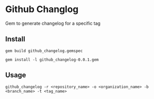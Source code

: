 Github Changlog
===============

Gem to generate changelog for a specific tag

Install
-------
`gem build github_changelog.gemspec`

`gem install -l github_changelog-0.0.1.gem`

Usage
-----
`github_changelog -r <repository_name> -o <organization_name> -b <branch_name> -t <tag_name>`